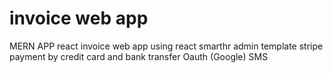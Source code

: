 # invoice web app
MERN APP
react invoice web app
using react smarthr admin template
stripe payment by credit card and bank transfer
Oauth (Google)
SMS